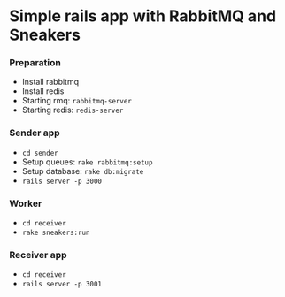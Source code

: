# Simple rails app with RabbitMQ and Sneakers


### Preparation
- Install rabbitmq
- Install redis
- Starting rmq: `rabbitmq-server`
- Starting redis: `redis-server`

### Sender app
- `cd sender`
- Setup queues: `rake rabbitmq:setup`
- Setup database: `rake db:migrate`
- `rails server -p 3000`

### Worker
- `cd receiver`
- `rake sneakers:run`

### Receiver app
- `cd receiver`
- `rails server -p 3001`